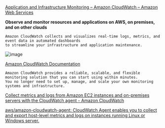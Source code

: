 [Application and Infrastructure Monitoring – Amazon CloudWatch – Amazon Web Services](https://aws.amazon.com/cloudwatch/)

**Observe and monitor resources and applications on AWS, on premises, and on other clouds**

```
Amazon CloudWatch collects and visualizes real-time logs, metrics, and event data in automated dashboards
to streamline your infrastructure and application maintenance.
```

![image](https://github.com/r1skkam/Some-cheatsheets-notes-and-resources-for-AWS-Certified-Security-Specialty-SCS-C01/assets/58542375/69641df1-0529-4d61-bb8b-f19a08520143)

[Amazon CloudWatch Documentation](https://docs.aws.amazon.com/cloudwatch/index.html)

```
Amazon CloudWatch provides a reliable, scalable, and flexible monitoring solution that you can start using within minutes.
You no longer need to set up, manage, and scale your own monitoring systems and infrastructure.
```

[Collect metrics and logs from Amazon EC2 instances and on-premises servers with the CloudWatch agent - Amazon CloudWatch](https://docs.aws.amazon.com/AmazonCloudWatch/latest/monitoring/Install-CloudWatch-Agent.html)

[aws/amazon-cloudwatch-agent: CloudWatch Agent enables you to collect and export host-level metrics and logs on instances running Linux or Windows server.](https://github.com/aws/amazon-cloudwatch-agent)
